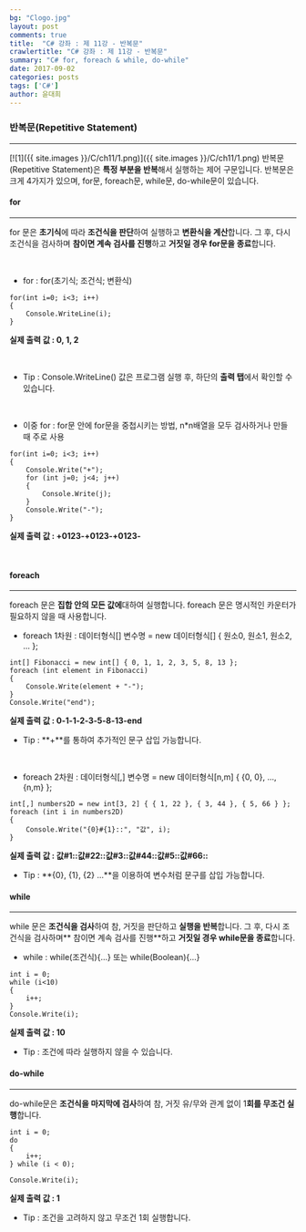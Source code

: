 ```yaml
---
bg: "Clogo.jpg"
layout: post
comments: true
title:  "C# 강좌 : 제 11강 - 반복문"
crawlertitle: "C# 강좌 : 제 11강 - 반복문"
summary: "C# for, foreach & while, do-while"
date: 2017-09-02
categories: posts
tags: ['C#']
author: 윤대희
---
```


### 반복문(Repetitive Statement) ###
----------
[![1]({{ site.images }}/C/ch11/1.png)]({{ site.images }}/C/ch11/1.png)
반복문 (Repetitive Statement)은 **특정 부분을 반복**해서 실행하는 제어 구문입니다. 반복문은 크게 4가지가 있으며, for문, foreach문, while문, do-while문이 있습니다.


#### for ####
----------
for 문은 **초기식**에 따라 **조건식을 판단**하여 실행하고 **변환식을 계산**합니다. 그 후, 다시 조건식을 검사하며 **참이면 계속 검사를 진행**하고 **거짓일 경우 for문을 종료**합니다.

<br>

* for : for(초기식; 조건식; 변환식)

```c#:
for(int i=0; i<3; i++)
{
    Console.WriteLine(i);
}
```

**실제 출력 값 : 0, 1, 2**

<br>

* Tip : Console.WriteLine() 값은 프로그램 실행 후, 하단의 **출력 탭**에서 확인할 수 있습니다.

<br>

* 이중 for : for문 안에 for문을 중첩시키는 방법, n\*n배열을 모두 검사하거나 만들 때 주로 사용

```c#:
for(int i=0; i<3; i++)
{
    Console.Write("+");
    for (int j=0; j<4; j++)
    {
        Console.Write(j);
    }
    Console.Write("-");
}
```

**실제 출력 값 : +0123-+0123-+0123-**

<br>

#### foreach ####
----------

foreach 문은 **집합 안의 모든 값에**대하여 실행합니다. foreach 문은 명시적인 카운터가 필요하지 않을 때 사용합니다.

* foreach 1차원 : 데이터형식[] 변수명 = new 데이터형식[] { 원소0, 원소1, 원소2, ... };

```c#:
int[] Fibonacci = new int[] { 0, 1, 1, 2, 3, 5, 8, 13 };
foreach (int element in Fibonacci)
{
    Console.Write(element + "-");
}
Console.Write("end");
```

**실제 출력 값 : 0-1-1-2-3-5-8-13-end**<br>

* Tip : **+**를 통하여 추가적인 문구 삽입 가능합니다.

<br>

* foreach 2차원 : 데이터형식[,] 변수명 = new 데이터형식[n,m] { {0, 0}, ..., {n,m} };

```c#:
int[,] numbers2D = new int[3, 2] { { 1, 22 }, { 3, 44 }, { 5, 66 } };
foreach (int i in numbers2D)
{
    Console.Write("{0}#{1}::", "값", i);
}
```

**실제 출력 값 : 값#1::값#22::값#3::값#44::값#5::값#66::**<br>

* Tip : **{0}, {1}, {2} ...**을 이용하여 변수처럼 문구를 삽입 가능합니다.

#### while ####
----------

while 문은 **조건식을 검사**하여 참, 거짓을 판단하고 **실행을 반복**합니다. 그 후, 다시 조건식을 검사하며** 참이면 계속 검사를 진행**하고 **거짓일 경우 while문을 종료**합니다.

* while :  while(조건식){...} 또는 while(Boolean){...}

```c#:
int i = 0;
while (i<10)
{
    i++;
}
Console.Write(i);
```

**실제 출력 값 : 10**<br>

* Tip : 조건에 따라 실행하지 않을 수 있습니다.

#### do-while ####
----------

do-while문은 **조건식을 마지막에 검사**하여 참, 거짓 유/무와 관계 없이 1**회를 무조건 실행**합니다.

```c#:
int i = 0;
do
{
    i++;
} while (i < 0);

Console.Write(i);
```

**실제 출력 값 : 1**<br>

* Tip : 조건을 고려하지 않고 무조건 1회 실행합니다.
